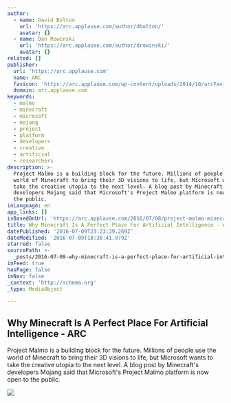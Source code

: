 ```yaml
---
author:
  - name: David Bolton
    url: 'https://arc.applause.com/author/dbolton/'
    avatar: {}
  - name: Dan Rowinski
    url: 'https://arc.applause.com/author/drowinski/'
    avatar: {}
related: []
publisher:
  url: 'https://arc.applause.com'
  name: ARC
  favicon: 'https://arc.applause.com/wp-content/uploads/2014/10/arcFavicon.ico?ver=3'
  domain: arc.applause.com
keywords:
  - malmo
  - minecraft
  - microsoft
  - mojang
  - project
  - platform
  - developers
  - creative
  - artificial
  - researchers
description: >-
  Project Malmo is a building block for the future. Millions of people use the
  world of Minecraft to bring their 3D visions to life, but Microsoft wants to
  take the creative utopia to the next level. A blog post by Minecraft's
  developers Mojang said that Microsoft's Project Malmo platform is now open to
  the public.
inLanguage: en
app_links: []
isBasedOnUrl: 'https://arc.applause.com/2016/07/08/project-malmo-minecraft-ai-microsoft/'
title: Why Minecraft Is A Perfect Place For Artificial Intelligence - ARC
datePublished: '2016-07-09T23:23:39.269Z'
dateModified: '2016-07-09T18:38:41.979Z'
starred: false
sourcePath: >-
  _posts/2016-07-09-why-minecraft-is-a-perfect-place-for-artificial-intelligence.md
inFeed: true
hasPage: false
inNav: false
_context: 'http://schema.org'
_type: MediaObject

---
```

<article style=""><h1>Why Minecraft Is A Perfect Place For Artificial Intelligence - ARC</h1><p>Project Malmo is a building block for the future. Millions of people use the world of Minecraft to bring their 3D visions to life, but Microsoft wants to take the creative utopia to the next level. A blog post by Minecraft's developers Mojang said that Microsoft's Project Malmo platform is now open to the public.</p><img src="https://arc.applause.com/wp-content/uploads/2016/07/minecraft.png" /></article>